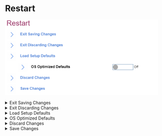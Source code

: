 # Restart #

![](./img/restart.png)

<details><summary>Exit Saving Changes</summary>
Exit Setup and save your changes.<br>
The option requires additional confirmation.

</details>

<details><summary>Exit Discarding Changes</summary>
Exit Setup without saving changes. The following changes WILL NOT be discarded and must be reset within ThinkPad Setup:

1.	Date & Time
2.	Supervisor Password
3.	Power-on password
4.	Hard disk password

The option requires additional confirmation.

</details>

<details><summary>Load Setup Defaults</summary>
Load default values for all Setup items. The following changes WILL NO be discarded and must be reset within ThinkPad Setup:

1.	Security
2.	Date & Time

</details>

<details><summary>OS Optimized Defaults</summary>
One of 2 possible states:

1.	**Off** - OS Optimized Defaults are disabled. Default.
Note. When switching from ‘Enabled’ state the option will require additional confirmation.
2.	On – the default value of settings below are changed accordingly. Select ‘On’ to meet Microsoft (R) Windows 10 (R) Certification Requirement.

Affected settings are:

1.	Secure Boot
2.	Secure RollBack Prevention
3.	Virtualization features

</details>

<details><summary>Discard Changes</summary>
Load previous values for most Setup items. The following changes WILL NOT be discarded and must be reset within ThinkPad Setup:

1.	Date & Time
2.	Supervisor password
3.	Power-on password
4.	Hard disk password

The option requires additional confirmation.

</details>

<details><summary>Save Changes</summary>
Save Setup data.

</details>

